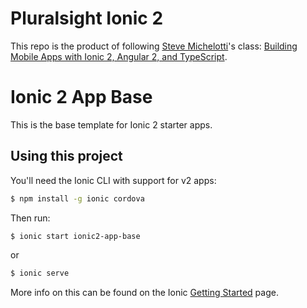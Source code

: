 Pluralsight Ionic 2
=========================
This repo is the product of following [Steve Michelotti](http://app.pluralsight.com/author/steve-michelotti)'s class:
[Building Mobile Apps with Ionic 2, Angular 2, and TypeScript](https://app.pluralsight.com/courses/ionic2-angular2-typescript-mobile-apps).

Ionic 2 App Base
=====================

This is the base template for Ionic 2 starter apps.

## Using this project

You'll need the Ionic CLI with support for v2 apps:

```bash
$ npm install -g ionic cordova
```

Then run:

```bash
$ ionic start ionic2-app-base
```

or

```bash
$ ionic serve
```

More info on this can be found on the Ionic [Getting Started](http://ionicframework.com/docs/v2/getting-started/) page.
